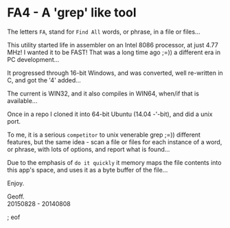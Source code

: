 # FA4 - A 'grep' like tool

The letters `FA`, stand for `Find All` words, or phrase, in a file or files...

This utility started life in assembler on an Intel 8086 processor, at just 4.77 MHz! I wanted it to be FAST! That was a long time ago ;=)) a different era in PC development...

It progressed through 16-bit Windows, and was converted, well re-written in C, and got the '4' added...

The current is WIN32, and it also compiles in WIN64, when/if that is available...

Once in a repo I cloned it into 64-bit Ubuntu (14.04 -'-bit), and did a unix port.

To me, it is a serious `competitor` to unix venerable grep ;=)) different features, but the same idea - scan a file or files for each instance of a word, or phrase, with lots of options, and report what is found...

Due to the emphasis of `do it quickly` it memory maps the file contents into this app's space, and uses it as a byte buffer of the file...

Enjoy.

Geoff.  
20150828 - 20140808

; eof
